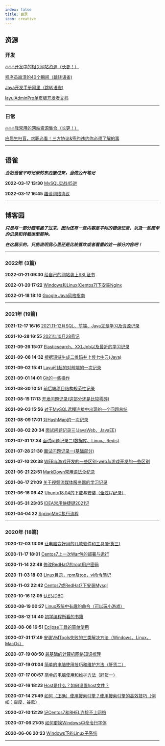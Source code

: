 ```yaml
---
index: false
title: 目录
icon: creative
---
```




## 资源

### 开发
[🔥🔥🔥开发中的相关网站资源（长更！）](docs/bokeyuan/2022/🔥开发中的相关网站资源（长更！）.md)

[程序员崩溃的40个瞬间（跳转语雀)](https://www.yuque.com/yuyueq/simpread/1643264312574)

[Java开发手册阿里（跳转语雀)](https://www.yuque.com/yuyueq/java/awf3ga)

[layuiAdminPro单页版开发者文档](docs/docResource/layuiAdminPro单页版开发者文档.md)

---

### 日常
[🔥🔥🔥我常用的网站资源集合（长更！）](docs/bokeyuan/2021/🔥我常用的网站资源集合（长更！）.md)

[应届生扫盲，求职必看！三方协议&签约违约你必须了解的事](docs/docResource/应届生扫盲，求职必看！三方协议&签约违约你必须了解的事.md)

---

## 语雀

**_会把语雀平时记录的东西搬过来，当做公开笔记_**

**2022-03-17 13:30** [MySQL实战45讲](docs/yuque/MySQL实战45讲.md)

**2022-03-17 16:45** [趣谈网络协议](docs/yuque/趣谈网络协议.md)

---

## 博客园

**_只是将一部分随笔搬了过来，因为还有一些内容是平时的错误记录，以及一些简单的记录和转载类型那种。_**

**_在这展示的，只能说明我心里还是比较喜欢或者看重的这一部分内容吧！_**

---

### 2022年 (3篇)
**2022-01-21 09:30** [给自己的网站装上SSL证书](docs/bokeyuan/2022/给自己的网站装上SSL证书.md)

**2022-01-20 17:22** [Windows和Linux(Centos7)下安装Nginx](docs/bokeyuan/2022/Windows和Linux(Centos7)下安装Nginx.md)

**2022-01-18 18:10** [Google Java风格指南](docs/bokeyuan/2022/GoogleJava风格指南.md)

---

### 2021年 (19篇)
**2021-12-17 16:16** [2021.11-12月SQL、前端、Java文章学习及资源记录](docs/bokeyuan/2021/2021.11-12月SQL、前端、Java文章学习及资源记录.md)

**2021-10-28 16:55** [2021年10月28号记](docs/bokeyuan/2021/2021年10月28号记.md)

**2021-09-26 15:07** [Elasticsearch、XXLJob以及最近的学习记录](docs/bokeyuan/2021/Elasticsearch、XXLJob以及最近的学习记录.md)

**2021-09-08 14:32** [根据短链生成二维码并上传七牛云(Java)](docs/bokeyuan/2021/根据短链生成二维码并上传七牛云(Java).md)

**2021-09-02 15:41** [Layui引起的对前端的一次记录](docs/bokeyuan/2021/Layui引起的对前端的一次记录.md)

**2021-09-01 14:01** [Git的一些操作](docs/bokeyuan/2021/Git的一些操作.md)

**2021-08-30 10:51** [前后端项目结构规范性记录](docs/bokeyuan/2021/前后端项目结构规范性记录.md)

**2021-08-15 17:13** [开发问题记录(这部分还是比较零碎)](docs/bokeyuan/2021/开发问题记录(这部分还是比较零碎).md)

**2021-09-03 15:56**  [对于MySQL远程连接中出现的一个问题总结](docs/bokeyuan/2021/对于MySQL远程连接中出现的一个问题总结.md)

**2021-08-09 17:01** [对HashMap的一次记录](docs/bokeyuan/2021/对HashMap的一次记录.md)

**2021-08-02 20:34** [面试问题记录三(JavaWeb、JavaEE)](docs/bokeyuan/2021/面试问题记录三(JavaWeb、JavaEE).md)

**2021-07-31 17:34** [面试问题记录二(数据库、Linux、Redis)](docs/bokeyuan/2021/面试问题记录二(数据库、Linux、Redis).md)

**2021-07-28 21:30** [面试问题记录一(基础部分)](docs/bokeyuan/2021/面试问题记录一(基础部分).md)

**2021-07-10 20:38** [WEB与游戏开发的一些区别-web与游戏开发的一些区别](docs/bokeyuan/2021/WEB与游戏开发的一些区别-web与游戏开发的一些区别.md)

**2021-06-21 22:51** [MarkDown常用语法全纪录](docs/bokeyuan/2021/MarkDown常用语法全纪录.md)

**2021-06-17 21:09** [关于视频流媒体服务器的学习记录](docs/bokeyuan/2021/关于视频流媒体服务器的学习记录.md)

**2021-06-16 09:42** [Ubuntu18.04的下载与安装（全过程纪录）](docs/bokeyuan/2021/Ubuntu18.04的下载与安装（全过程纪录）.md)

**2021-05-31 23:05** [IDEA常用快捷键2021记](docs/bokeyuan/2021/IDEA常用快捷键2021记.md)

**2021-04-04 22** [SpringMVC执行流程](docs/bokeyuan/2021/SpringMVC执行流程.md)

---

### 2020年 (18篇)
**2020-12-03 13:09** [让电脑变好用的几款软件和工具(肝货三)](docs/bokeyuan/2020/让电脑变好用的几款软件和工具(肝货三).md)

**2020-11-17 18:01** [Centos7上一次War包的部署与运行](docs/bokeyuan/2020/Centos7上一次War包的部署与运行.md)

**2020-11-14 22:48** [修改RedHat7的root用户密码](docs/bokeyuan/2020/修改RedHat7的root用户密码.md)

**2020-11-03 18:03** [Linux目录，rpm及top，vi命令简记](docs/bokeyuan/2020/Linux目录，rpm及top，vi命令简记.md)

**2020-11-02 22:42** [Centos7或RedHat7下安装Mysql](docs/bokeyuan/2020/Centos7或RedHat7下安装Mysql.md)

**2020-10-16 12:05** [认识JDBC](docs/bokeyuan/2020/认识JDBC.md)

**2020-08-19 00:27** [Linux系统中有趣的命令（可以玩小游戏）](docs/bokeyuan/2020/Linux系统中有趣的命令（可以玩小游戏）.md)

**2020-08-12 14:40** [初学编程所看的书籍](docs/bokeyuan/2020/初学编程所看的书籍.md)

**2020-08-08 16:51** [Eclipse工具的简单使用](docs/bokeyuan/2020/Eclipse工具的简单使用.md)

**2020-07-31 17:49** [安装VMTools失败的三类解决方法（Windows、Linux、MacOs）](docs/bokeyuan/2020/安装VMTools失败的三类解决方法（Windows、Linux、MacOs）.md)

**2020-07-19 08:50** [最基础的计算机网络知识梳理](docs/bokeyuan/2020/最基础的计算机网络知识梳理.md)

**2020-07-19 01:04** [简单的电脑使用技巧和维护方法（肝货二）](docs/bokeyuan/2020/简单的电脑使用技巧和维护方法（肝货二）.md)

**2020-07-17 00:57** [简单的电脑使用和维护方法（肝货一）](docs/bokeyuan/2020/简单的电脑使用和维护方法（肝货一）.md)

**2020-07-16 18:23** [Host是什么？如何设置host文件？](docs/bokeyuan/2020/Host是什么？如何设置host文件？.md)

**2020-07-14 21:49** [如何（正确）使用搜索引擎？使用搜索引擎的高效技巧（例如：百度、谷歌）](docs/bokeyuan/2020/如何（正确）使用搜索引擎？使用搜索引擎的高效技巧（例如：百度、谷歌）.md)

**2020-07-10 12:29** [记Centos7和RHEL连接不上网络](docs/bokeyuan/2021/记Centos7和RHEL连接不上网络.md)

**2020-07-06 21:05** [如何更换Windows中命令行字体](docs/bokeyuan/2020/如何更换Windows中命令行字体.md)

**2020-06-06 20:23** [Windows下的Linux子系统](docs/bokeyuan/2020/Windows下的Linux子系统.md)




---
























